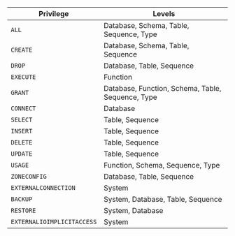 Privilege | Levels
----------|------------
`ALL` | Database, Schema, Table, Sequence, Type
`CREATE` | Database, Schema, Table, Sequence
`DROP` | Database, Table, Sequence
`EXECUTE` | Function
`GRANT` | Database, Function, Schema, Table, Sequence, Type
`CONNECT` | Database
`SELECT` | Table, Sequence
`INSERT` | Table, Sequence
`DELETE` | Table, Sequence
`UPDATE` | Table, Sequence
`USAGE`  | Function, Schema, Sequence, Type
`ZONECONFIG` | Database, Table, Sequence
`EXTERNALCONNECTION` | System
`BACKUP` | System, Database, Table, Sequence
`RESTORE` | System, Database
`EXTERNALIOIMPLICITACCESS` | System
